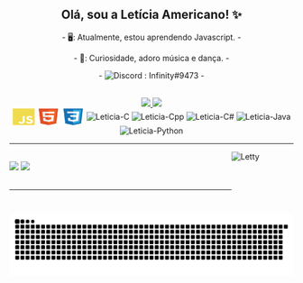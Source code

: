 <!DOCTYPE html>
<html>
  <head>
    <meta charset="UTF-8">
  </head>
  <body>
    <div align = "center">
      <h2>Olá, sou a Letícia Americano! ✨</h2>
      <p>- 🖥️: Atualmente, estou aprendendo Javascript. -</p>
      <p>- 🌟: Curiosidade, adoro música e dança. -</p>
      <p>- <img alt="Discord" height="20" width="20" src="https://img.icons8.com/color/48/000000/discord-logo.png"> : Infinity#9473 -</p>
    </div>
    <br>
    <div align="center">
      <a href="https://github.com/LeticiaAmericano">
      <img height="180em" src="https://github-readme-stats.vercel.app/api?username=LeticiaAmericano&show_icons=true&theme=dracula&include_all_commits=true&count_private=true">
      <img height="180em" src="https://github-readme-stats.vercel.app/api/top-langs/?username=LeticiaAmericano&layout=compact&langs_count=7&theme=dracula"> </a>
    </div>
    <div align="center">
      <img align="center" alt="Leticia-Js" height="30" width="40" src="https://raw.githubusercontent.com/devicons/devicon/master/icons/javascript/javascript-plain.svg">
      <img align="center" alt="Leticia-HTML" height="30" width="40" src="https://raw.githubusercontent.com/devicons/devicon/master/icons/html5/html5-original.svg">
      <img align="center" alt="Leticia-CSS" height="30" width="40" src="https://raw.githubusercontent.com/devicons/devicon/master/icons/css3/css3-original.svg">
      <img align="center" alt="Leticia-C" height="30" width="40" src="https://cdn.jsdelivr.net/gh/devicons/devicon/icons/c/c-original.svg">
      <img align="center" alt="Leticia-Cpp" height="30" width="40" src="https://cdn.jsdelivr.net/gh/devicons/devicon/icons/cplusplus/cplusplus-original.svg">
      <img align="center" alt="Leticia-C#" height="30" width="40" src="https://cdn.jsdelivr.net/gh/devicons/devicon/icons/csharp/csharp-original.svg">
      <img align="center" alt="Leticia-Java" height="30" width="30" src="https://cdn.jsdelivr.net/gh/devicons/devicon/icons/java/java-plain.svg">
      <img align="center" alt="Leticia-Python" height="30" width="30" src="https://cdn.jsdelivr.net/gh/devicons/devicon/icons/python/python-original.svg">
    </div>
    <hr>
    <div>
      <img align="right" alt="Letty" height="110" width="110" src="https://i.picasion.com/pic91/4896977f1df55c5c9c5c5b2757194713.gif">
      <br>
      <a href="https://www.instagram.com/lettyamericano/" target="_blank"><img src="https://img.shields.io/badge/-Instagram-%23E4405F?style=for-the-badge&logo=instagram&logoColor=white" target="_blank"></a>
      <a href="https://www.linkedin.com/in/let%C3%ADcia-americano-lucas-2187541b9/" target="_blank"><img src="https://img.shields.io/badge/-LinkedIn-%230077B5?style=for-the-badge&logo=linkedin&logoColor=white" target="_blank"></a> 
    </div>
    <br> <hr>
  </body>
</html>

![Snake animation](https://github.com/LeticiaAmericano/LeticiaAmericano/blob/output/github-contribution-grid-snake.svg)
